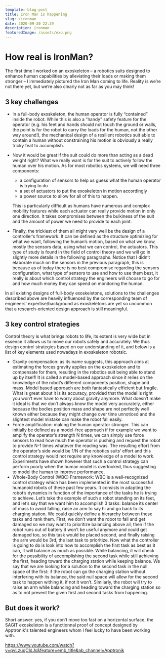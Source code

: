 ```yaml
---
template: blog-post
title: Iron Man is happening
slug: /ironman
date: 2020-09-30 22:39
description: ironman
featuredImage: /assets/exo.png
---
```

<!--StartFragment-->

# How real is IronMan?

The first time I worked on an exoskeleton – a robotics suits designed to enhance human capabilities by alleviating their loads or making them stronger – I immediately pictured the Iron Man coming to life. Reality is we’re not there yet, but we’re also clearly not as far as you may think!

## 3 key challenges

* In a full-body exoskeleton, the human operator is fully “contained” inside the robot. While this is also a “handy” safety feature for the operator (e.g. his feet and hands should not touch the ground or walls, the point is for the robot to carry the loads for the human, not the other way around!), the mechanical design of a resilient robotics suit able to contain a human without constraining his motion is obviously a really tricky feat to accomplish.
* Now it would be great if the suit could do more than acting as a dead weight right? What we really want is for the suit to actively follow the human over his motion. As for most robotics systems, we will need three components:

  * a configuration of sensors to help us guess what the human operator is trying to do
  * a set of actuators to put the exoskeleton in motion accordingly
  * a power source to allow for all of this to happen.

  This is particularly difficult as humans have numerous and complex mobility features while each actuator can really provide motion in only one direction. It takes compromises between the bulkiness of the suit and the amount of power we need to provide to each joint.
* Finally, the trickiest of them all might very well be the design of a controller’s framework. It can be defined as the structure optimizing for what we want, following the human’s motion, based on what we know, mostly the sensors data, using what we can control, the actuators. This type of study is found in the field of control theory and we will go in slightly more details in the following paragraphs. Notice that I didn’t elaborate much on the sensors in the previous paragraph, this is because as of today there is no best compromise regarding the sensors configuration, what type of sensors to use and how to use them best, it really is about which control strategy the engineers will choose to go for and how much money they can spend on monitoring the human.

In all existing designs of full-body exoskeletons, solutions to the challenges described above are heavily influenced by the corresponding team of engineers’ expertise/background as exoskeletons are yet so uncommon that a research-oriented design approach is still meaningful.

## 3 key control strategies

Control theory is what brings robots to life, its extent is very wide but in essence it allows us to move our robots safely and accurately. We thus design control strategies based on our understanding of it, and below is a list of key elements used nowadays in exoskeleton robotsic.

* Gravity compensation: as its name suggests, this approach aims at estimating the forces gravity applies on the exoskeleton and to compensate for them, resulting in the robotics suit being able to stand up by itself! It is called a model-based approach since it relies on the knowledge of the robot’s different components position, shape and mass. Model based approach are both fantastically efficient but fragile. What is great about it is its accuracy, provided that the model is right you won’t ever have to worry about gravity anymore. What doesn’t make it ideal is that we don’t always know the model very accurately, either because the bodies position mass and shape are not perfectly well known either because they might change over time unnoticed and the slightest model mistake can make the robot fall easily.
* Force amplification: making the human operator stronger. This can initially be defined as a model-free approach if for example we want to amplify the operator’s strength N times, we can simply use force sensors to read how much the operator is pushing and request the robot to provide N-1 times whatever the reading was. The resulting effort from the operator’s side would be 1/N of the robotics suits’ effort and this control strategy would not require any knowledge of a model to work. Experiments have shown however that such a control strategy can perform poorly when the human model is overlooked, thus suggesting to model the human to improve performance.
* Whole-Body Control (WBC) Framework: WBC is a well-recognized control strategy which has been implemented in the most successful humanoid robots of these past few years. It consists in adapting the robot’s dynamics in function of the importance of the tasks he is trying to achieve. Let’s take the example of such a robot standing on its feet, and let’s say that we want him to accomplish 3 tasks: balance its center of mass to avoid falling, raise an arm to say hi and go back to its charging station. We could quickly define a hierarchy between these tasks and rank them. First, we don’t want the robot to fall and get damaged so we may want to prioritize balancing above all, then if the robot runs out of battery it won’t be useful anymore and could get damaged too, so this task would be placed second, and finally raising the arm would be 3rd, the last task to prioritize. Now what the controller is going to do is look into how to accomplish the first task as best as it can, it will balance as much as possible. While balancing, it will check for the possibility of accomplishing the second task while still achieving the first, heading toward the charging station while keeping balance. We say that we are looking for a solution to the second task in the null space of the first: if the robot can go the charging station without interfering with its balance, the said null space will allow for the second task to happen withing it, if not it won’t. Similarly, the robot will try to raise an arm while balancing and heading toward the charging station so as to not prevent the given first and second tasks from happening.

## But does it work?

Short answer: yes, if you don’t move too fast on a horizontal surface, the SAGIT exoskeleton is a functionnal proof of concept designed by Apptronik's talented engineers whom I feel lucky to have been working with.

<https://www.youtube.com/watch?v=qvLzugCIdJs&feature=emb_title&ab_channel=Apptronik>

<!--EndFragment-->